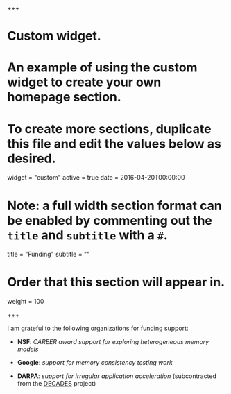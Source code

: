 +++
# Custom widget.
# An example of using the custom widget to create your own homepage section.
# To create more sections, duplicate this file and edit the values below as desired.
widget = "custom"
active = true
date = 2016-04-20T00:00:00

# Note: a full width section format can be enabled by commenting out the `title` and `subtitle` with a `#`.
title = "Funding"
subtitle = ""

# Order that this section will appear in.
weight = 100

+++

I am grateful to the following organizations for funding support:

- **NSF**: _CAREER award support for exploring heterogeneous memory models_

- **Google**: _support for memory consistency testing work_

- **DARPA**: _support for irregular application acceleration_ (subcontracted from the [DECADES](http://decades.cs.princeton.edu/) project)

